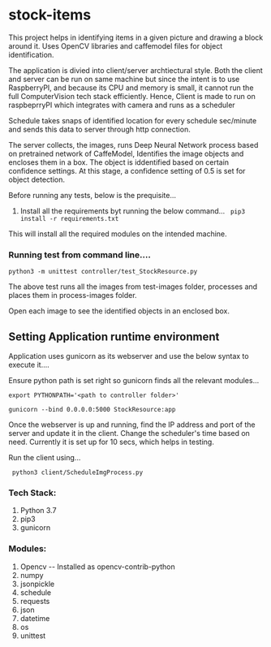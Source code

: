 # stock-items
This project helps in identifying items in a given picture and drawing a block around it. 
Uses OpenCV libraries and caffemodel files for object identification.

The application is divied into client/server archtiectural style. Both the client and server can be run on
same machine but since the intent is to use RaspberryPI, and because its CPU and memory is small, it cannot run the full 
ComputerVision tech stack efficiently. Hence, Client is made to run on raspbeprryPI which integrates with camera and runs as a scheduler

Schedule takes snaps of identified location for every schedule sec/minute and sends this data to server through http connection.

The server collects, the images, runs Deep Neural Network process based on pretrained network of CaffeModel, Identifies the image objects and encloses them in a box.
The object is iddentified based on certain confidence settings. At this stage, a confidence setting of 0.5 is set for object detection.

Before running any tests, below is the prequisite...
1. Install all the requirements byt running the below command...
``` pip3 install -r requirements.txt```

This will install all the required modules on the intended machine. 

### Running test from command line....

```python3 -m unittest controller/test_StockResource.py```

The above test runs all the images from test-images folder, processes and places them in process-images folder.

Open each image to see the identified objects in an enclosed box. 


## Setting Application runtime environment

Application uses gunicorn as its webserver and use the below syntax to execute it....

Ensure python path is set right so gunicorn finds all the relevant modules...

```export PYTHONPATH='<path to controller folder>'```

```gunicorn --bind 0.0.0.0:5000 StockResource:app```

Once the webserver is up and running, find the IP address and port of the server and update it in the client.
Change the scheduler's time based on need. Currently it is set up for 10 secs, which helps in testing.


Run the client using...

``` python3 client/ScheduleImgProcess.py```

### Tech Stack:
1. Python 3.7
2. pip3
3. gunicorn

### Modules:
1. Opencv -- Installed as opencv-contrib-python
2. numpy
3. jsonpickle
4. schedule
5. requests
6. json
7. datetime
8. os
9. unittest
